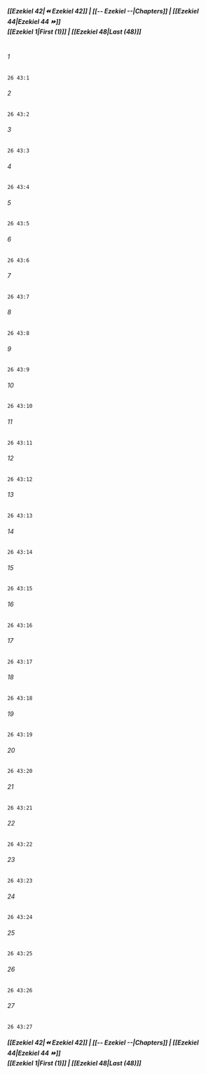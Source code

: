 
##### **[[Ezekiel 42|⏪ Ezekiel 42]] | [[-- Ezekiel --|Chapters]] | [[Ezekiel 44|Ezekiel 44 ⏩]]**<br>**[[Ezekiel 1|First (1)]] | [[Ezekiel 48|Last (48)]]**<br><br>

###### 1
``` verse
26 43:1
```
###### 2
``` verse
26 43:2
```
###### 3
``` verse
26 43:3
```
###### 4
``` verse
26 43:4
```
###### 5
``` verse
26 43:5
```
###### 6
``` verse
26 43:6
```
###### 7
``` verse
26 43:7
```
###### 8
``` verse
26 43:8
```
###### 9
``` verse
26 43:9
```
###### 10
``` verse
26 43:10
```
###### 11
``` verse
26 43:11
```
###### 12
``` verse
26 43:12
```
###### 13
``` verse
26 43:13
```
###### 14
``` verse
26 43:14
```
###### 15
``` verse
26 43:15
```
###### 16
``` verse
26 43:16
```
###### 17
``` verse
26 43:17
```
###### 18
``` verse
26 43:18
```
###### 19
``` verse
26 43:19
```
###### 20
``` verse
26 43:20
```
###### 21
``` verse
26 43:21
```
###### 22
``` verse
26 43:22
```
###### 23
``` verse
26 43:23
```
###### 24
``` verse
26 43:24
```
###### 25
``` verse
26 43:25
```
###### 26
``` verse
26 43:26
```
###### 27
``` verse
26 43:27
```

##### **[[Ezekiel 42|⏪ Ezekiel 42]] | [[-- Ezekiel --|Chapters]] | [[Ezekiel 44|Ezekiel 44 ⏩]]**<br>**[[Ezekiel 1|First (1)]] | [[Ezekiel 48|Last (48)]]**
